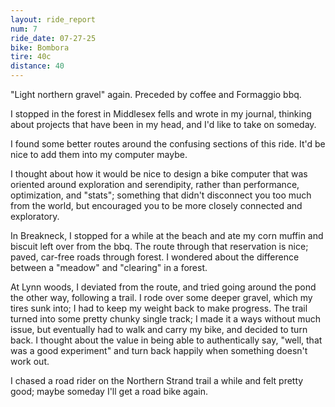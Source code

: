 ```yaml
---
layout: ride_report
num: 7
ride_date: 07-27-25
bike: Bombora
tire: 40c
distance: 40
---
```


"Light northern gravel" again. Preceded by coffee and Formaggio bbq. 

I stopped in the forest in Middlesex fells and wrote in my journal, thinking about projects that have been in my head, and I'd like to take on someday. 

I found some better routes around the confusing sections of this ride. It'd be nice to add them into my computer maybe. 

I thought about how it would be nice to design a bike computer that was oriented around exploration and serendipity, rather than performance, optimization, and "stats"; something that didn't disconnect you too much from the world, but encouraged you to be more closely connected and exploratory. 

In Breakneck, I stopped for a while at the beach and ate my corn muffin and biscuit left over from the bbq. The route through that reservation is nice; paved, car-free roads through forest. I wondered about the difference between a "meadow" and "clearing" in a forest. 

At Lynn woods, I deviated from the route, and tried going around the pond the other way, following a trail. I rode over some deeper gravel, which my tires sunk into; I had to keep my weight back to make progress. The trail turned into some pretty chunky single track; I made it a ways without much issue, but eventually had to walk and carry my bike, and decided to turn back. I thought about the value in being able to authentically say, "well, that was a good experiment" and turn back happily when something doesn't work out. 

I chased a road rider on the Northern Strand trail a while and felt pretty good; maybe someday I'll get a road bike again. 
